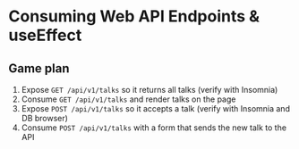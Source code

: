# Consuming Web API Endpoints & useEffect

## Game plan

1. Expose `GET /api/v1/talks` so it returns all talks (verify with Insomnia)
1. Consume `GET /api/v1/talks` and render talks on the page
1. Expose `POST /api/v1/talks` so it accepts a talk (verify with Insomnia and DB browser)
1. Consume `POST /api/v1/talks` with a form that sends the new talk to the API
